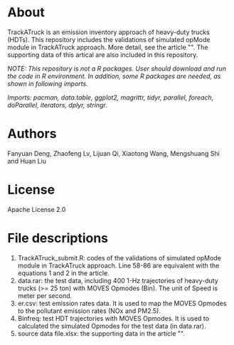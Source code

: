 # About
TrackATruck is an emission inventory approach of heavy-duty trucks (HDTs). This repository includes the validations of simulated opMode module in TrackATruck approach. More detail, see the article "". The supporting data of this artical are also included in this repository. 

*NOTE: This repository is not a R packages. User should download and run the code in R environment. In addition, some R packages are needed, as shown in following imports.*

*Imports: pacman, data.table, ggplot2, magrittr, tidyr, parallel, foreach, doParallel, iterators, dplyr, stringr.* 

# Authors
Fanyuan Deng, Zhaofeng Lv, Lijuan Qi, Xiaotong Wang, Mengshuang Shi and Huan Liu
# License
Apache License 2.0

# File descriptions
1. TrackATruck_submit.R: codes of the validations of simulated opMode module in TrackATruck approach. Line 58-86 are equivalent with the equations 1 and 2 in the article.
2. data.rar: the test data, including 400 1-Hz trajectories of heavy-duty trucks (>= 25 ton) with MOVES Opmodes (Bin). The unit of Speed is meter per second.
3. er.csv: test emission rates data. It is used to map the MOVES Opmodes to the pollutant emission rates (NOx and PM2.5).
4. Binfreq: test HDT trajectories with MOVES Opmodes. It is used to calculated the simulated Opmodes for the test data (in data.rar).
5. source data file.xlsx: the supporting data in the article "".
